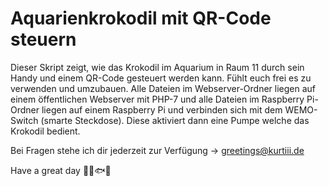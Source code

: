 # Aquarienkrokodil mit QR-Code steuern

Dieser Skript zeigt, wie das Krokodil im Aquarium in Raum 11 durch sein Handy und einem QR-Code gesteuert werden kann. Fühlt euch frei es zu verwenden und umzubauen. Alle Dateien im Webserver-Ordner liegen auf einem öffentlichen Webserver mit PHP-7 und alle Dateien im Raspberry Pi-Ordner liegen auf einem Raspberry Pi und verbinden sich mit dem WEMO-Switch (smarte Steckdose). Diese aktiviert dann  eine Pumpe welche das Krokodil bedient.

Bei Fragen stehe ich dir jederzeit zur Verfügung -> greetings@kurtiii.de

Have a great day 🐠🐡🐟🐊

